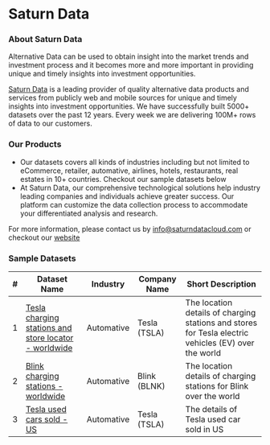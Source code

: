 Saturn Data
========

### About Saturn Data
Alternative Data can be used to obtain insight into the market trends and investment process and it becomes more and more important in providing unique and timely insights into investment opportunities.

[Saturn Data](https://www.saturndatacloud.com/) is a leading provider of quality alternative data products and services from publicly web and mobile sources for unique and timely insights into investment opportunities. We have successfully built 5000+ datasets over the past 12 years. Every week we are delivering 100M+ rows of data to our customers.

### Our Products
* Our datasets covers all kinds of industries including but not limited to eCommerce, retailer, automative, airlines, hotels, restaurants, real estates in 10+ countries. Checkout our sample datasets below
* At Saturn Data, our comprehensive technological solutions help industry leading companies and individuals achieve greater success. Our platform can customize the data collection process to accommodate your differentiated analysis and research.

For more information, please contact us by [info@saturndatacloud.com](mailto:support@saturndatacloud.com) or checkout our [website](https://www.saturndatacloud.com/)

### Sample Datasets 
| # | Dataset Name | Industry | Company Name | Short Description | 
|---| ----- | -------- | ---------- | ---------- |
|1|[Tesla charging stations and store locator - worldwide](https://github.com/saturndatacloud/datasets/blob/master/Automative/Tesla/stations%20and%20stores/tesla_stations_and_stores.csv) | Automative | Tesla (TSLA) | The location details of charging stations and stores for Tesla electric vehicles (EV) over the world
|2|[Blink charging stations - worldwide](https://github.com/saturndatacloud/datasets/blob/master/Automative/Tesla/stations%20and%20stores/tesla_stations_and_stores.csv) | Automative | Blink (BLNK) | The location details of charging stations for Blink over the world
|3|[Tesla used cars sold - US](https://github.com/saturndatacloud/datasets/blob/master/Automative/Tesla/used%20cars/tesla_used_cars.csv) | Automative | Tesla (TSLA) | The details of Tesla used car sold in US

